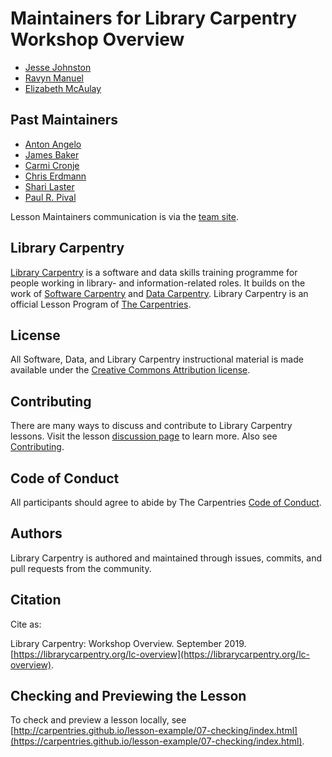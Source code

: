 # Maintainers for Library Carpentry Workshop Overview

- [Jesse Johnston](https://github.com/morskyjezek)
- [Ravyn Manuel](https://github.com/r2c0der)
- [Elizabeth McAulay](https://github.com/emcaulay)

## Past Maintainers

- [Anton Angelo](https://github.com/antonangelo)
- [James Baker](https://github.com/drjwbaker)
- [Carmi Cronje](https://github.com/ccronje)
- [Chris Erdmann](https://github.com/libcce)
- [Shari Laster](https://github.com/sharilaster)
- [Paul R. Pival](https://github.com/ppival)

Lesson Maintainers communication is via the [team site](https://github.com/orgs/LibraryCarpentry/teams/lc-overview-maintainers).

## Library Carpentry

[Library Carpentry](https://librarycarpentry.org) is a software and data skills training programme for people working in library- and information-related roles. It builds on the work of [Software Carpentry](https://software-carpentry.org/) and [Data Carpentry](https://www.datacarpentry.org/). Library Carpentry is an official Lesson Program of [The Carpentries](https://carpentries.org/).

## License

All Software, Data, and Library Carpentry instructional material is made available under the [Creative Commons Attribution
license](https://github.com/LibraryCarpentry/lc-overview/blob/gh-pages/LICENSE.md).

## Contributing

There are many ways to discuss and contribute to Library Carpentry lessons. Visit the lesson [discussion page](https://librarycarpentry.org/lc-overview/discuss/index.html) to learn more. Also see [Contributing](https://github.com/LibraryCarpentry/lc-overview/blob/gh-pages/CONTRIBUTING.md).

## Code of Conduct

All participants should agree to abide by The Carpentries [Code of Conduct](https://docs.carpentries.org/topic_folders/policies/code-of-conduct.html).

## Authors

Library Carpentry is authored and maintained through issues, commits, and pull requests from the community.

## Citation

Cite as:

Library Carpentry: Workshop Overview. September 2019. [https://librarycarpentry.org/lc-overview](https://librarycarpentry.org/lc-overview).

## Checking and Previewing the Lesson

To check and preview a lesson locally, see [http://carpentries.github.io/lesson-example/07-checking/index.html](https://carpentries.github.io/lesson-example/07-checking/index.html).


